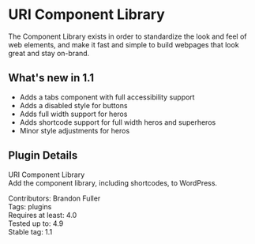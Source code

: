 # URI Component Library

The Component Library exists in order to standardize the look and feel of web elements, and make it fast and simple to build webpages that look great and stay on-brand.

## What's new in 1.1

* Adds a tabs component with full accessibility support
* Adds a disabled style for buttons
* Adds full width support for heros
* Adds shortcode support for full width heros and superheros
* Minor style adjustments for heros

## Plugin Details

URI Component Library  
Add the component library, including shortcodes, to WordPress.  

Contributors: Brandon Fuller  
Tags: plugins  
Requires at least: 4.0  
Tested up to: 4.9  
Stable tag: 1.1  